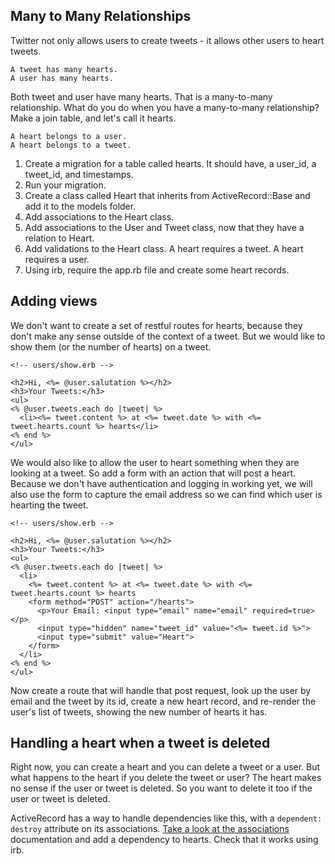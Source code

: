 ## Many to Many Relationships

Twitter not only allows users to create tweets - it allows other users to heart tweets.

```
A tweet has many hearts.
A user has many hearts.
```

Both tweet and user have many hearts.  That is a many-to-many relationship.  What do you do when you have a many-to-many relationship?  Make a join table, and let's call it hearts.

```
A heart belongs to a user.
A heart belongs to a tweet.
```

1. Create a migration for a table called hearts.  It should have, a user_id, a tweet_id, and timestamps.
1. Run your migration.
1. Create a class called Heart that inherits from ActiveRecord::Base and add it to the models folder.
1. Add associations to the Heart class.
1. Add associations to the User and Tweet class, now that they have a relation to Heart.
1. Add validations to the Heart class.  A heart requires a tweet.  A heart requires a user.
1. Using irb, require the app.rb file and create some heart records.


## Adding views

We don't want to create a set of restful routes for hearts, because they don't make any sense outside of the context of a tweet.  But we would like to show them (or the number of hearts) on a tweet.


```
<!-- users/show.erb -->

<h2>Hi, <%= @user.salutation %></h2>
<h3>Your Tweets:</h3>
<ul>
<% @user.tweets.each do |tweet| %>
  <li><%= tweet.content %> at <%= tweet.date %> with <%= tweet.hearts.count %> hearts</li>
<% end %>
</ul>
```

We would also like to allow the user to heart something when they are looking at a tweet.  So add a form with an action that will post a heart.  Because we don't have authentication and logging in working yet, we will also use the form to capture the email address so we can find which user is hearting the tweet.


```
<!-- users/show.erb -->

<h2>Hi, <%= @user.salutation %></h2>
<h3>Your Tweets:</h3>
<ul>
<% @user.tweets.each do |tweet| %>
  <li>
    <%= tweet.content %> at <%= tweet.date %> with <%= tweet.hearts.count %> hearts
    <form method="POST" action="/hearts">
      <p>Your Email: <input type="email" name="email" required=true></p>
      <input type="hidden" name="tweet_id" value="<%= tweet.id %>">
      <input type="submit" value="Heart">
    </form>
  </li>
<% end %>
</ul>
```

Now create a route that will handle that post request, look up the user by email and the tweet by its id, create a new heart record, and re-render the user's list of tweets, showing the new number of hearts it has.

## Handling a heart when a tweet is deleted

Right now, you can create a heart and you can delete a tweet or a user.  But what happens to the heart if you delete the tweet or user?  The heart makes no sense if the user or tweet is deleted.  So you want to delete it too if the user or tweet is deleted.

ActiveRecord has a way to handle dependencies like this, with a `dependent: destroy` attribute on its associations.  [Take a look at the associations](http://guides.rubyonrails.org/association_basics.html) documentation and add a dependency to hearts.  Check that it works using irb.

